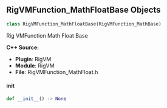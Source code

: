 ## RigVMFunction_MathFloatBase Objects

```python
class RigVMFunction_MathFloatBase(RigVMFunction_MathBase)
```

Rig VMFunction Math Float Base

**C++ Source:**

- **Plugin**: RigVM
- **Module**: RigVM
- **File**: RigVMFunction_MathFloat.h

<a id="unreal.RigVMFunction_MathFloatBase.__init__"></a>

#### __init__

```python
def __init__() -> None
```

<a id="unreal.RigUnit_MathFloatBase"></a>
